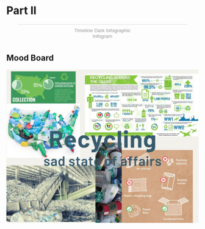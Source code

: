 # Part II #

<div class="flourish-embed flourish-chart" data-src="visualisation/7885881"><script src="https://public.flourish.studio/resources/embed.js"></script></div>

<div class="flourish-embed flourish-chart" data-src="visualisation/7886213"><script src="https://public.flourish.studio/resources/embed.js"></script></div>

<div class="flourish-embed flourish-chart" data-src="visualisation/7894006"><script src="https://public.flourish.studio/resources/embed.js"></script></div>

<div class="infogram-embed" data-id="ad28c510-e1e3-4edf-ac63-2417b319a14b" data-type="interactive" data-title="Timeline Dark Infographic"></div><script>!function(e,i,n,s){var t="InfogramEmbeds",d=e.getElementsByTagName("script")[0];if(window[t]&&window[t].initialized)window[t].process&&window[t].process();else if(!e.getElementById(n)){var o=e.createElement("script");o.async=1,o.id=n,o.src="https://e.infogram.com/js/dist/embed-loader-min.js",d.parentNode.insertBefore(o,d)}}(document,0,"infogram-async");</script><div style="padding:8px 0;font-family:Arial!important;font-size:13px!important;line-height:15px!important;text-align:center;border-top:1px solid #dadada;margin:0 30px"><a href="https://infogram.com/ad28c510-e1e3-4edf-ac63-2417b319a14b" style="color:#989898!important;text-decoration:none!important;" target="_blank">Timeline Dark Infographic</a><br><a href="https://infogram.com" style="color:#989898!important;text-decoration:none!important;" target="_blank" rel="nofollow">Infogram</a></div>

## Mood Board ##
![Recycling](Recycling.jpg)
